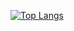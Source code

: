 
[![Top Langs](https://github-readme-stats.vercel.app/api/top-langs/?username=savifb&layout=pie)](https://github.com/anuraghazra/github-readme-stats)
